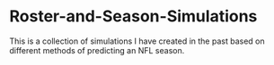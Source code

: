 # Roster-and-Season-Simulations
This is a collection of simulations I have created in the past based on different methods of predicting an NFL season. 
